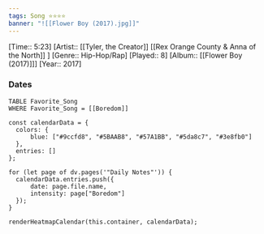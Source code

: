 ```yaml
---
tags: Song ⭐⭐⭐⭐ 
banner: "![[Flower Boy (2017).jpg]]"
---
```

[Time:: 5:23]
[Artist:: [[Tyler, the Creator]] [[Rex Orange County & Anna of the North]] ]
[Genre:: Hip-Hop/Rap]
[Played:: 8]
[Album:: [[Flower Boy (2017)]]]
[Year:: 2017]
### Dates
````dataview
TABLE Favorite_Song
WHERE Favorite_Song = [[Boredom]]
````
  ```dataviewjs
const calendarData = { 
	colors: { 
		blue: ["#9ccfd8", "#5BAAB8", "#57A1BB", "#5da8c7", "#3e8fb0"] 
	}, 
	entries: [] 
}; 

for (let page of dv.pages('"Daily Notes"')) { 
	calendarData.entries.push({ 
		date: page.file.name, 
		intensity: page["Boredom"]
	}); 
} 

renderHeatmapCalendar(this.container, calendarData);
```

